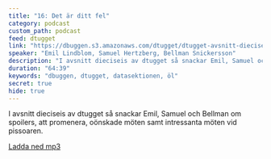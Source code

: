 ```yaml
---
title: "16: Det är ditt fel"
category: podcast
custom_path: podcast
feed: dtugget
link: "https://dbuggen.s3.amazonaws.com/dtugget/dtugget-avsnitt-dieciseis.mp3"
speaker: "Emil Lindblom, Samuel Hertzberg, Bellman Snickersson"
description: "I avsnitt dieciseis av dtugget så snackar Emil, Samuel och Bellman om spoilers, att promenera, oönskade möten samt intressanta möten vid pissoaren."
duration: "64:39"
keywords: "dbuggen, dtugget, datasektionen, öl"
secret: true
hide: true
---
```

<script src="/audiojs/audio.min.js"></script>
<script>
  audiojs.events.ready(function() {
    var as = audiojs.createAll();
  });
</script>

I avsnitt dieciseis av dtugget så snackar Emil, Samuel och Bellman om spoilers, att promenera, oönskade möten samt intressanta möten vid pissoaren.

<audio src="{{ page.link }}" preload="auto"></audio>

<p class="center">
  <a class="center" href="{{ page.link }}">Ladda ned mp3</a>
</p>
